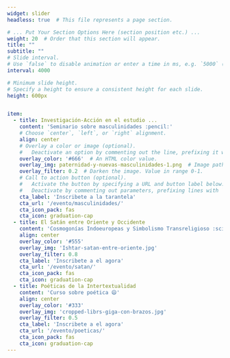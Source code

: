 ```yaml
---
widget: slider
headless: true  # This file represents a page section.

# ... Put Your Section Options Here (section position etc.) ...
weight: 20  # Order that this section will appear.
title: ""
subtitle: ""
# Slide interval.
# Use `false` to disable animation or enter a time in ms, e.g. `5000` (5s).
interval: 4000

# Minimum slide height.
# Specify a height to ensure a consistent height for each slide.
height: 600px


item:
  - title: Investigación-Acción en el estudio ...
    content: 'Seminario sobre masculinidades :pencil:'
    # Choose `center`, `left`, or `right` alignment.
    align: center
    # Overlay a color or image (optional).
    #   Deactivate an option by commenting out the line, prefixing it with `#`.
    overlay_color: '#666'  # An HTML color value.
    overlay_img: paternidad-y-nuevas-masculinidades-1.png  # Image path relative to your `assets/media/` folder
    overlay_filter: 0.2  # Darken the image. Value in range 0-1.
    # Call to action button (optional).
    #   Activate the button by specifying a URL and button label below.
    #   Deactivate by commenting out parameters, prefixing lines with `#`.
    cta_label: 'Inscribete a la tarantela'
    cta_url: '/evento/masculinidades/'
    cta_icon_pack: fas
    cta_icon: graduation-cap
  - title: El Satán entre Oriente y Occidente
    content: 'Cosmogonías Indoeuropeas y Simbolismo Transreligioso :scissors:'
    align: center
    overlay_color: '#555'
    overlay_img: 'Ishtar-satan-entre-oriente.jpg'
    overlay_filter: 0.8
    cta_label: 'Inscribete a el agora'
    cta_url: '/evento/satan/'
    cta_icon_pack: fas
    cta_icon: graduation-cap
  - title: Poéticas de la Intertextualidad
    content: 'Curso sobre poética 😄'
    align: center
    overlay_color: '#333'
    overlay_img: 'cropped-librs-giga-con-brazos.jpg'
    overlay_filter: 0.5
    cta_label: 'Inscribete a el agora'
    cta_url: '/evento/poeticas/'
    cta_icon_pack: fas
    cta_icon: graduation-cap
---
```

